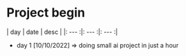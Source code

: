 # Project begin

| day | date | desc |
|: --- :|: --- :|: --- :|
* day 1 [10/10/2022] => doing small ai project in just a hour

